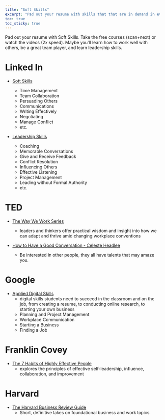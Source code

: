 ```yaml
---
title: "Soft Skills"
excerpt: "Pad out your resume with skills that that are in demand in every industry"
toc: true
toc_sticky: true
---
```


Pad out your resume with Soft Skills.  Take the free courses (scan+next) or watch the videos (2x speed). Maybe you'll learn how to work well with others, be a great team player, and learn leadership skills.

# Linked In
- [Soft Skills](https://www.linkedin.com/learning/search?keywords=soft+Skills&upsellOrderOrigin=default_guest_learning&trk=learning-topics_learning-search-bar_search-submit&didUpdateFilters=true&sortBy=RELEVANCE&entityType=LEARNING_PATH)
    - Time Management
    - Team Collaboration
    - Persuading Others
    - Communications
    - Writing Effectively
    - Negotiating
    - Manage Conflict
    - etc.


- [Leadership Skills](https://www.linkedin.com/learning/topics/leadership-skills?upsellOrderOrigin=default_guest_learning&trk=learning-topics_aside-topics&didUpdateFilters=true&sortBy=RELEVANCE&entityType=LEARNING_PATH)
    - Coaching
    - Memorable Conversations
    - Give and Receive Feedback
    - Conflict Resolution
    - Influencing Others
    - Effective Listening
    - Project Management
    - Leading without Formal Authority
    - etc.

# TED
- [The Way We Work Series](https://www.youtube.com/playlist?list=PLOGi5-fAu8bFhSzuOjTmHJwLHUxxIoGr4)
    - leaders and thinkers offer practical wisdom and insight into how we can adapt and thrive amid changing workplace conventions

- [How to Have a Good Conversation - Celeste Headlee](https://www.youtube.com/watch?v=H6n3iNh4XLI)
    - Be interested in other people, they all have talents that may amaze you.

# Google
- [Applied Digital Skills](https://www.youtube.com/@googlesapplieddigitalskill8678)
    -  digital skills students need to succeed in the classroom and on the job, from creating a resume, to conducting online research, to starting your own business
    - Planning and Project Management
    - Workplace Communication
    - Starting a Business
    - Finding a Job

# Franklin Covey
- [The 7 Habits of Highly Effective People](https://www.franklincovey.com/the-7-habits/)
    - explores the principles of effective self-leadership, influence, collaboration, and improvement

# Harvard
- [The Harvard Business Review Guide](https://www.youtube.com/playlist?list=PLzAU8TPKsJubWRHWvE6KaCZ_Bi0NdDB9C)
    - Short, definitive takes on foundational business and work topics